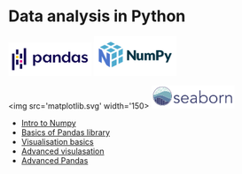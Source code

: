 # Data analysis in Python

<img src='pandas.svg' width='150'> <img src='numpylogo.svg' width='150'>

<img src='matplotlib.svg' width='150> <img src='seaborn.svg' width='150'>

* [Intro to Numpy](https://colab.research.google.com/drive/1H4lLbnWXekWR_-z6MWZNcNG1Gc8cMv6B)
* [Basics of Pandas library](https://colab.research.google.com/drive/1h3SiJtU9pvmRvTkKDIWCYb7fQHE0mqOR?usp=sharing)
* [Visualisation basics](https://colab.research.google.com/drive/1llFp7HkHJeK-BzJLkvkBSgreB6Ptc6H4#scrollTo=KmAEwHsJFyD1)
* [Advanced visulasation](https://colab.research.google.com/drive/130sW9sRFe2DCD8a1StLEjtCsp8HrmNAy)
* [Advanced Pandas](https://colab.research.google.com/drive/140MFCTwu3Jh-VVAnLSSE_L3RWa57W2SA)
